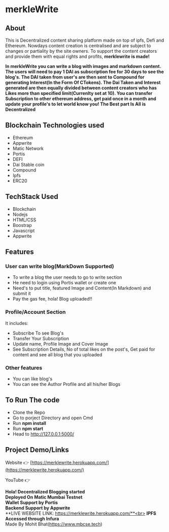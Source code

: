 # merkleWrite
## About
This is Decentralized content sharing platform made on top of ipfs, Defi and Ethereum. Nowdays content creation is centralised and are subject to changes or partiality by the site owners. To support the content creators and provide them with equal rights and profits, **merklewrite is made!**

**In merkleWrite you can write a blog with images and markdown content. The users will need to pay 1 DAI as subscription fee for 30 days to see the blog's. The DAI taken from user's are then sent to Compound for generating Interest(In the Form Of CTokens). The Dai Taken and Interest generated are then equally divided between content creators who has Likes more than specified limit(Currenlty set at 10). You can transfer Subscription to other ethereum address, get paid once in a month and update your profile's to let world know you!
The Best part Is All is Decentralized**

## Blockchain Technologies used
- Ethereum
- Appwrite
- Matic Network
- Portis
- DEFI
- Dai Stable coin
- Compound
- Ipfs
- ERC20

## TechStack Used
- Blockchain
- Nodejs
- HTML/CSS
- Boostrap
- Javascript
- Appwrite

## Features
### User can write blog(MarkDown Supported)
  - To write a blog the user needs to go to write section
  - He need to login using Portis wallet or create one
  - Need's to put title, featured Image and Content(In Markdown) and submit it
  - Pay the gas fee, hola! Blog uploaded!!  
### Profile/Account Section
   It includes:
  - Subscribe To see Blog's
  - Transfer Your Subscription  
  - Update name, Profile Image and Cover Image
  - See Subscription Details, No of total likes on the post's, Get paid for content and see all blog that you uploaded 
  
 ### Other features
   - You can like blog's
   - You can see the Author Profile and all his/her Blogs
   
## To Run The code
- Clone the Repo
- Go to porject Directory and open Cmd
- Run **npm install**
- Run **npm start**
- Head to http://127.0.0.1:5000/


## Project Demo/Links
Website 👉 [https://merklewrite.herokuapp.com/](https://merklewrite.herokuapp.com/)

YouTube 👉 []()




**Hola! Decentralized Blogging started**<br>
**Deployed On Matic Mumbai Testnet**<br>
**Wallet Support by Portis**<br>
**Backend Support by Appwrite**<br>
**LIVE WEBSITE LINK: https://merklewrite.herokuapp.com/**<br>
**IPFS Accessed through Infura**<br>
Made By Mohit Bhat(https://www.mbcse.tech)


